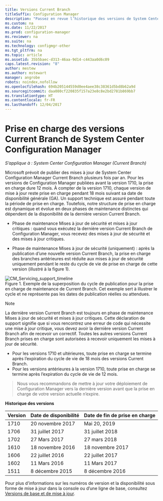 ```yaml
---
title: Versions Current Branch
titleSuffix: Configuration Manager
description: "Passez en revue l’historique des versions de System Center Configuration Manager et découvrez les phases de service proposées."
ms.custom: na
ms.date: 11/22/2017
ms.prod: configuration-manager
ms.reviewer: na
ms.suite: na
ms.technology: configmgr-other
ms.tgt_pltfrm: na
ms.topic: article
ms.assetid: 35b5baec-d313-46aa-9d14-c443aa0d6c09
caps.latest.revision: "8"
author: mestew
ms.author: mstewart
manager: angrobe
robots: noindex,nofollow
ms.openlocfilehash: 694b205144559d0ee4aee38c38361d5bd8b62a9d
ms.sourcegitcommit: daa080cf220835f157a23e8c8e2bd2781b869bb7
ms.translationtype: HT
ms.contentlocale: fr-FR
ms.lasthandoff: 12/04/2017
---
```

# <a name="support-for-system-center-configuration-manager-current-branch-versions"></a>Prise en charge des versions Current Branch de System Center Configuration Manager

*S’applique à : System Center Configuration Manager (Current Branch)*

Microsoft prévoit de publier des mises à jour de System Center Configuration Manager Current Branch plusieurs fois par an. Pour les versions de Configuration Manager publiées avant la version 1710, la prise en charge dure 12 mois. À compter de la version 1710, chaque version de mise à jour reste prise en charge pendant 18 mois suivant sa date de disponibilité générale (GA). Un support technique est assuré pendant toute la période de prise en charge. Toutefois, notre structure de prise en charge est dynamique et évolue en deux phases de maintenance distinctes qui dépendent de la disponibilité de la dernière version Current Branch.  

-   Phase de maintenance Mises à jour de sécurité et mises à jour critiques : quand vous exécutez la dernière version Current Branch de Configuration Manager, vous recevez des mises à jour de sécurité et des mises à jour critiques.  

-   Phase de maintenance Mises à jour de sécurité (uniquement) : après la publication d’une nouvelle version Current Branch, la prise en charge des branches antérieures est réduite aux mises à jour de sécurité uniquement pendant le reste du cycle de vie de prise en charge de cette version (illustré à la figure 1).  

 ![CM&#95;Servicing&#95;support&#95;timeline](media/CM_Servicing_support_timeline1.png "CM_Servicing_support_timeline")  
Figure 1. Exemple de la superposition du cycle de publication pour la prise en charge de maintenance de Current Branch. Cet exemple sert à illustrer le cycle et ne représente pas les dates de publication réelles ou attendues.

> [!NOTE]  
>  La dernière version Current Branch est toujours en phase de maintenance Mises à jour de sécurité et mises à jour critiques. Cette déclaration de support signifie que si vous rencontrez une erreur de code qui nécessite une mise à jour critique, vous devez avoir la dernière version Current Branch afin de recevoir un correctif. Toutes les autres versions Current Branch prises en charge sont autorisées à recevoir uniquement les mises à jour de sécurité.
> - Pour les versions 1710 et ultérieures, toute prise en charge se termine après l’expiration du cycle de vie de 18 mois des versions Current Branch.
> - Pour les versions antérieures à la version 1710, toute prise en charge se termine après l’expiration du cycle de vie de 12 mois.

> Nous vous recommandons de mettre à jour votre déploiement de Configuration Manager vers la dernière version avant que la prise en charge de votre version actuelle n’expire.

 **Historique des versions**  

|Version |Date de disponibilité |Date de fin de prise en charge|  
|-------------|-----------------------|----------------------|  
|1710|20 novembre 2017|Mai 20, 2019 |
|1706|31 juillet 2017|31 juillet 2018|
|1702|27 Mars 2017|27 mars 2018|
|1610|18 novembre 2016|18 novembre 2017|
|1606|22 juillet 2016| 22 juillet 2017|
|1602|11 Mars 2016|11 Mars 2017|
|1511|8 décembre 2015|8 décembre 2016|  




Pour plus d’informations sur les numéros de version et la disponibilité sous forme de mise à jour dans la console ou d’une ligne de base, consultez [Versions de base et de mise à jour](/sccm/core/servers/manage/updates#a-namebkmkbaselinesa-baseline-and-update-versions).
